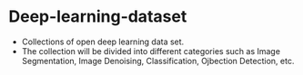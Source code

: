 # Deep-learning-dataset
- Collections of open deep learning data set. 
- The collection will be divided into different categories such as Image Segmentation, Image Denoising, Classification, Ojbection Detection, etc. 

